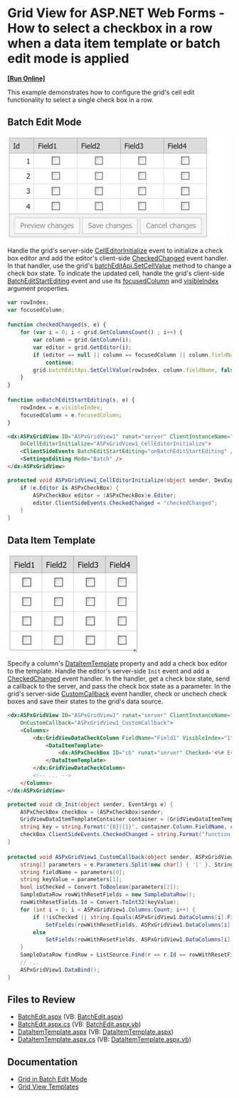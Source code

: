 # Grid View for ASP.NET Web Forms - How to select a checkbox in a row when a data item template or batch edit mode is applied
<!-- run online -->
**[[Run Online]](https://codecentral.devexpress.com/t328305/)**
<!-- run online end -->

This example demonstrates how to configure the grid's cell edit functionality to select a single check box in a row.

## Batch Edit Mode

![Batch edit mode](batchEditMode.gif)

Handle the grid's server-side [CellEditorInitialize](https://docs.devexpress.com/AspNet/DevExpress.Web.ASPxGridView.CellEditorInitialize) event to initialize a check box editor and add the editor's client-side [CheckedChanged](https://docs.devexpress.com/AspNet/js-ASPxClientCheckBox.CheckedChanged) event handler. In that handler, use the grid's [batchEditApi.SetCellValue](https://docs.devexpress.com/AspNet/js-ASPxClientGridViewBatchEditApi.SetCellValue(visibleIndex-columnFieldNameOrId-value)) method to change a check box state. To indicate the updated cell, handle the grid's client-side [BatchEditStartEditing](https://docs.devexpress.com/AspNet/js-ASPxClientGridView.BatchEditStartEditing) event and use its [focusedColumn](https://docs.devexpress.com/AspNet/js-ASPxClientGridViewBatchEditStartEditingEventArgs.focusedColumn) and [visibleIndex](https://docs.devexpress.com/AspNet/js-ASPxClientGridViewBatchEditStartEditingEventArgs.visibleIndex) argument properties.

```js
var rowIndex;
var focusedColumn;

function checkedChanged(s, e) {
    for (var i = 0; i < grid.GetColumnsCount() ; i++) {
        var column = grid.GetColumn(i);
        var editor = grid.GetEditor(i);
        if (editor == null || column == focusedColumn || column.fieldName == "Id")
            continue;
        grid.batchEditApi.SetCellValue(rowIndex, column.fieldName, false);
    }
}

function onBatchEditStartEditing(s, e) {
    rowIndex = e.visibleIndex;
    focusedColumn = e.focusedColumn;
}
```

```aspx
<dx:ASPxGridView ID="ASPxGridView1" runat="server" ClientInstanceName="grid" KeyFieldName="Id"
    OnCellEditorInitialize="ASPxGridView1_CellEditorInitialize">
    <ClientSideEvents BatchEditStartEditing="onBatchEditStartEditing" />
    <SettingsEditing Mode="Batch" />
</dx:ASPxGridView>
```

```cs
protected void ASPxGridView1_CellEditorInitialize(object sender, DevExpress.Web.ASPxGridViewEditorEventArgs e) {
    if (e.Editor is ASPxCheckBox) {
        ASPxCheckBox editor = (ASPxCheckBox)e.Editor;
        editor.ClientSideEvents.CheckedChanged = "checkedChanged";
    }
}
```

## Data Item Template

![Data item template](dataItemTemplate.gif)

Specify a column's [DataItemTemplate](https://docs.devexpress.com/AspNet/DevExpress.Web.GridViewDataColumn.DataItemTemplate) property and add a check box editor to the template. Handle the editor's server-side `Init` event and add a [CheckedChanged](https://docs.devexpress.com/AspNet/js-ASPxClientCheckBox.CheckedChanged) event handler. In the handler, get a check box state, send a callback to the server, and pass the check box state as a parameter. In the grid's server-side [CustomCallback](https://docs.devexpress.com/AspNet/DevExpress.Web.ASPxGridView.CustomCallback) event handler, check or unchech check boxes and save their states to the grid's data source.

```aspx
<dx:ASPxGridView ID="ASPxGridView1" runat="server" ClientInstanceName="grid" KeyFieldName = "Id"
    OnCustomCallback="ASPxGridView1_CustomCallback">
    <Columns>
        <dx:GridViewDataCheckColumn FieldName="Field1" VisibleIndex="1">
            <DataItemTemplate>
                <dx:ASPxCheckBox ID="cb" runat="server" Checked='<%# Eval("Field1") %>' OnInit="cb_Init" />
            </DataItemTemplate>
        </dx:GridViewDataCheckColumn>
        <!-- ... -->
    </Columns>
</dx:ASPxGridView>
```

```cs
protected void cb_Init(object sender, EventArgs e) {
    ASPxCheckBox checkBox = (ASPxCheckBox)sender;
    GridViewDataItemTemplateContainer container = (GridViewDataItemTemplateContainer)checkBox.NamingContainer;
    string key = string.Format("{0}|{1}", container.Column.FieldName, container.KeyValue);
    checkBox.ClientSideEvents.CheckedChanged = string.Format("function(s, e) {{ grid.PerformCallback('{0}|' + s.GetChecked()); }}", key);
}

protected void ASPxGridView1_CustomCallback(object sender, ASPxGridViewCustomCallbackEventArgs e) {
    string[] parameters = e.Parameters.Split(new char[] { '|' }, StringSplitOptions.RemoveEmptyEntries);
    string fieldName = parameters[0];
    string keyValue = parameters[1];
    bool isChecked = Convert.ToBoolean(parameters[2]);
    SampleDataRow rowWithResetFields = new SampleDataRow();
    rowWithResetFields.Id = Convert.ToInt32(keyValue);
    for (int i = 0; i < ASPxGridView1.Columns.Count; i++) {
        if (!isChecked || string.Equals(ASPxGridView1.DataColumns[i].FieldName, fieldName))
            SetFields(rowWithResetFields, ASPxGridView1.DataColumns[i].FieldName, isChecked);
        else
            SetFields(rowWithResetFields, ASPxGridView1.DataColumns[i].FieldName, !isChecked);
    }
    SampleDataRow findRow = ListSource.Find(r => r.Id == rowWithResetFields.Id) as SampleDataRow;
    // ...
    ASPxGridView1.DataBind();
}
```

## Files to Review

* [BatchEdit.aspx](./CS/BatchEdit.aspx) (VB: [BatchEdit.aspx](./VB/BatchEdit.aspx))
* [BatchEdit.aspx.cs](./CS/BatchEdit.aspx.cs) (VB: [BatchEdit.aspx.vb](./VB/BatchEdit.aspx.vb))
* [DataItemTemplate.aspx](./CS/DataItemTemplate.aspx) (VB: [DataItemTemplate.aspx](./VB/DataItemTemplate.aspx))
* [DataItemTemplate.aspx.cs](./CS/DataItemTemplate.aspx.cs) (VB: [DataItemTemplate.aspx.vb](./VB/DataItemTemplate.aspx.vb))

## Documentation

* [Grid in Batch Edit Mode](https://docs.devexpress.com/AspNet/16443/components/grid-view/concepts/edit-data/batch-edit-mode)
* [Grid View Templates](https://docs.devexpress.com/AspNet/3718/components/grid-view/concepts/templates)
